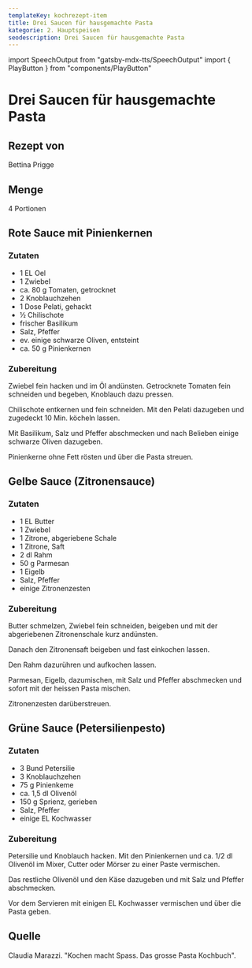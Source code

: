 ```yaml
---
templateKey: kochrezept-item
title: Drei Saucen für hausgemachte Pasta
kategorie: 2. Hauptspeisen
seodescription: Drei Saucen für hausgemachte Pasta
---
```

import SpeechOutput from "gatsby-mdx-tts/SpeechOutput"
import { PlayButton } from "components/PlayButton"

<SpeechOutput id="kochrezept-bettina-prigge-rote-sauce" customPlayButton={PlayButton}>

# Drei Saucen für hausgemachte Pasta

## Rezept von
Bettina Prigge

## Menge
4 Portionen

## Rote Sauce mit Pinienkernen
### Zutaten
- 1 EL Oel
- 1 Zwiebel
- ca. 80 g Tomaten, getrocknet
- 2 Knoblauchzehen
- 1 Dose Pelati, gehackt
- ½ Chilischote 
- frischer Basilikum
- Salz, Pfeffer
- ev. einige schwarze Oliven, entsteint
- ca. 50 g Pinienkernen

### Zubereitung
Zwiebel fein hacken und im Öl andünsten. 
Getrocknete Tomaten fein schneiden und begeben, Knoblauch dazu pressen. 

Chilischote entkernen und fein schneiden. Mit den Pelati dazugeben und zugedeckt 10 Min. köcheln lassen. 

Mit Basilikum, Salz und Pfeffer abschmecken und nach Belieben einige schwarze Oliven dazugeben. 

Pinienkerne ohne Fett rösten und über die Pasta streuen.
 
</SpeechOutput>

<SpeechOutput id="kochrezept-bettina-prigge-gelbe-sauce" customPlayButton={PlayButton}>

## Gelbe Sauce (Zitronensauce) 

### Zutaten
- 1 EL Butter
- 1 Zwiebel
- 1 Zitrone, abgeriebene Schale
- 1 Zitrone, Saft
- 2 dl Rahm
- 50 g Parmesan
- 1 Eigelb
- Salz, Pfeffer
- einige Zitronenzesten

### Zubereitung 
Butter schmelzen, Zwiebel fein schneiden, beigeben und mit der abgeriebenen Zitronenschale kurz andünsten. 

Danach den Zitronensaft beigeben und fast einkochen lassen.

Den Rahm dazurühren und aufkochen lassen. 

Parmesan, Eigelb, dazumischen, mit Salz und Pfeffer abschmecken und sofort mit der heissen Pasta mischen.

Zitronenzesten darüberstreuen.

</SpeechOutput>

<SpeechOutput id="kochrezept-bettina-prigge-grüne-sauce" customPlayButton={PlayButton}>

## Grüne Sauce (Petersilienpesto) 

### Zutaten
- 3 Bund Petersilie
- 3 Knoblauchzehen
- 75 g Pinienkeme
- ca. 1,5 dl Olivenöl
- 150 g Sprienz, gerieben
- Salz, Pfeffer
- einige EL Kochwasser

### Zubereitung 
Petersilie und Knoblauch hacken. Mit den Pinienkernen und ca. 1/2 dl Olivenöl im Mixer, Cutter oder Mörser zu einer Paste vermischen. 

Das restliche Olivenöl und den Käse dazugeben und mit Salz und Pfeffer abschmecken. 

Vor dem Servieren mit einigen EL Kochwasser vermischen und über die Pasta geben. 

## Quelle
Claudia Marazzi. "Kochen macht Spass. Das grosse Pasta Kochbuch". 

</SpeechOutput>

